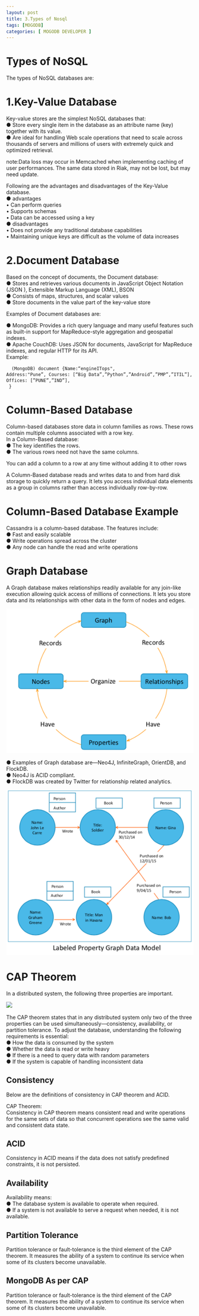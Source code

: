 ```yaml
---
layout: post
title: 3.Types of Nosql 
tags: [MOGODB]
categories: [ MOGODB DEVELOPER ]
---
```


# Types of NoSQL
The types of NoSQL databases are:
# 1.Key-Value Database
 Key-value stores are the simplest NoSQL databases that:<br>
● Store every single item in the database as an attribute name (key) together with its value.<br>
● Are ideal for handling Web scale operations that need to scale across thousands of servers and millions of users with extremely quick and optimized retrieval.<br>

note:Data loss may occur in Memcached when implementing caching of user performances. The same data stored in Riak, may not be lost, but may need update.

Following are the advantages and disadvantages of the Key-Value database.<br>
● advantages<br>
• Can perform queries<br>
• Supports schemas<br>
• Data can be accessed using a key<br>
● disadvantages<br>
• Does not provide any traditional database capabilities<br>
• Maintaining unique keys are difficult as the volume of data increases<br>

# 2.Document Database<br>
Based on the concept of documents, the Document database:<br>
● Stores and retrieves various documents in JavaScript Object Notation (JSON ), Extensible Markup Language (XML), BSON<br>
● Consists of maps, structures, and scalar values<br>
● Store documents in the value part of the key-value store<br>

Examples of Document databases are:<br>

● MongoDB: Provides a rich query language and many useful features such as built-in support for MapReduce-style aggregation and geospatial indexes.<br>
● Apache CouchDB: Uses JSON for documents, JavaScript for MapReduce indexes, and regular HTTP for its API.<br>
Example: <br>

      (MongoDB) document {Name:“engineITops",
    Address:"Pune”, Courses: [“Big Data”,”Python”,”Android”,”PMP”,”ITIL”],
    Offices: [”PUNE”,”IND”],
     }
     
# Column-Based Database<br>
Column-based databases store data in column families as rows. These rows contain multiple columns associated with a row key.<br>
In a Column-Based database:<br>
● The key identifies the rows.<br>
● The various rows need not have the same columns.    <br>

You can add a column to a row at any time without adding it to other rows<br>

A Column-Based database reads and writes data to and from hard disk storage to quickly return a query. It lets you access individual data elements as a group in columns rather than access individually row-by-row.<br>

# Column-Based Database Example<br>
 Cassandra is a column-based database. The features include:<br>
● Fast and easily scalable<br>
● Write operations spread across the cluster<br>
● Any node can handle the read and write operations<br>

# Graph Database
 A Graph database makes relationships readily available for any join-like execution allowing quick access of millions of connections. It lets you store data and its relationships with other data in the form of nodes and edges.<br>
 
![](/blog/img/mogo1.png)
 
 
 ● Examples of Graph database are—Neo4J, InfiniteGraph, OrientDB, and FlockDB.<br>
● Neo4J is ACID compliant.<br>
● FlockDB was created by Twitter for relationship related analytics.<br>


![](/blog/img/mogo2.png)


# CAP Theorem<br>
In a distributed system, the following three properties are important.<br>

![](/master/blog/img/mogo3.png)

The CAP theorem states that in any distributed system only two of the three properties can be used simultaneously—consistency, availability, or partition tolerance. To adjust the database, understanding the following requirements is essential:<br>
● How the data is consumed by the system<br>
● Whether the data is read or write heavy<br>
● If there is a need to query data with random parameters<br>
● If the system is capable of handling inconsistent data<br>


## Consistency
Below are the definitions of consistency in CAP theorem and ACID.<br>

CAP Theorem:<br>
Consistency in CAP theorem means consistent read and write operations for the same sets of data so that concurrent operations see the same valid and consistent data state.<br>

## ACID
Consistency in ACID means if the data does not satisfy predefined constraints, it is not persisted.<br>

## Availability<br>
Availability means:<br>
● The database system is available to operate when required.<br>
● If a system is not available to serve a request when needed, it is not available.<br>

## Partition Tolerance
Partition tolerance or fault-tolerance is the third element of the CAP theorem. It measures the ability of a system to continue its service when some of its clusters become unavailable.<br>

## MongoDB As per CAP
 Partition tolerance or fault-tolerance is the third element of the CAP theorem. It measures the ability of a system to continue its service when some of its clusters become unavailable.<br>
 
 
